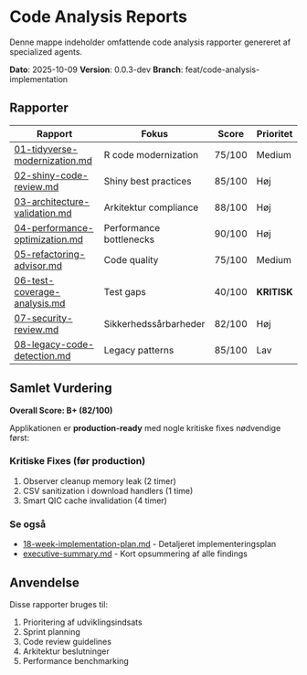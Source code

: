 # Code Analysis Reports

Denne mappe indeholder omfattende code analysis rapporter genereret af specialized agents.

**Dato**: 2025-10-09
**Version**: 0.0.3-dev
**Branch**: feat/code-analysis-implementation

## Rapporter

| Rapport | Fokus | Score | Prioritet |
|---------|-------|-------|-----------|
| [01-tidyverse-modernization.md](01-tidyverse-modernization.md) | R code modernization | 75/100 | Medium |
| [02-shiny-code-review.md](02-shiny-code-review.md) | Shiny best practices | 85/100 | Høj |
| [03-architecture-validation.md](03-architecture-validation.md) | Arkitektur compliance | 88/100 | Høj |
| [04-performance-optimization.md](04-performance-optimization.md) | Performance bottlenecks | 90/100 | Høj |
| [05-refactoring-advisor.md](05-refactoring-advisor.md) | Code quality | 75/100 | Medium |
| [06-test-coverage-analysis.md](06-test-coverage-analysis.md) | Test gaps | 40/100 | **KRITISK** |
| [07-security-review.md](07-security-review.md) | Sikkerhedssårbarheder | 82/100 | Høj |
| [08-legacy-code-detection.md](08-legacy-code-detection.md) | Legacy patterns | 85/100 | Lav |

## Samlet Vurdering

**Overall Score: B+ (82/100)**

Applikationen er **production-ready** med nogle kritiske fixes nødvendige først:

### Kritiske Fixes (før production)
1. Observer cleanup memory leak (2 timer)
2. CSV sanitization i download handlers (1 time)
3. Smart QIC cache invalidation (4 timer)

### Se også
- [18-week-implementation-plan.md](18-week-implementation-plan.md) - Detaljeret implementeringsplan
- [executive-summary.md](executive-summary.md) - Kort opsummering af alle findings

## Anvendelse

Disse rapporter bruges til:
1. Prioritering af udviklingsindsats
2. Sprint planning
3. Code review guidelines
4. Arkitektur beslutninger
5. Performance benchmarking
